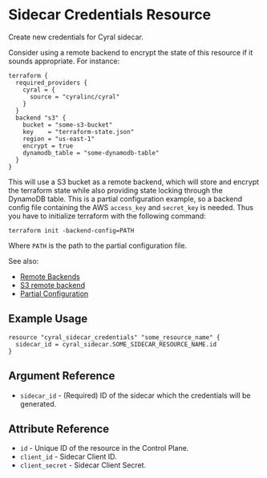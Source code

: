 # Sidecar Credentials Resource

Create new credentials for Cyral sidecar.

Consider using a remote backend to encrypt the state of this resource if it sounds appropriate. For instance:

```hcl
terraform {
  required_providers {
    cyral = {
      source = "cyralinc/cyral"
    }
  }
  backend "s3" {
    bucket = "some-s3-bucket"
    key    = "terraform-state.json"
    region = "us-east-1"
    encrypt = true
    dynamodb_table = "some-dynamodb-table"
  }
}
```

This will use a S3 bucket as a remote backend, which will store and encrypt the terraform state while also providing state locking through the DynamoDB table. This is a partial configuration example, so a backend config file containing the AWS `access_key` and `secret_key` is needed. Thus you have to initialize terraform with the following command:

```
terraform init -backend-config=PATH
```

Where `PATH` is the path to the partial configuration file.

See also:

- [Remote Backends](https://www.terraform.io/docs/language/settings/backends/remote.html)
- [S3 remote backend](https://www.terraform.io/docs/language/settings/backends/s3.html)
- [Partial Configuration](https://www.terraform.io/docs/language/settings/backends/configuration.html#partial-configuration)


## Example Usage

```hcl
resource "cyral_sidecar_credentials" "some_resource_name" {
  sidecar_id = cyral_sidecar.SOME_SIDECAR_RESOURCE_NAME.id
}
```

## Argument Reference

* `sidecar_id` - (Required) ID of the sidecar which the credentials will be generated.

## Attribute Reference

* `id` - Unique ID of the resource in the Control Plane.
* `client_id` - Sidecar Client ID.
* `client_secret` - Sidecar Client Secret.

